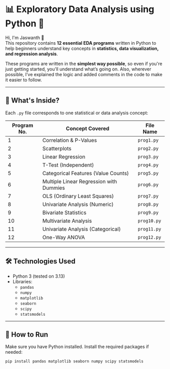 # 📊 Exploratory Data Analysis using Python 🐍

Hi, I'm Jaswanth 👋  
This repository contains **12 essential EDA programs** written in Python to help beginners understand key concepts in **statistics, data visualization, and regression analysis**.

These programs are written in the **simplest way possible**, so even if you're just getting started, you'll understand what’s going on. Also, wherever possible, I’ve explained the logic and added comments in the code to make it easier to follow.

---

## 📁 What's Inside?

Each `.py` file corresponds to one statistical or data analysis concept:

| Program No. | Concept Covered                       | File Name         |
|-------------|----------------------------------------|-------------------|
| 1           | Correlation & P-Values                 | `prog1.py`        |
| 2           | Scatterplots                           | `prog2.py`        |
| 3           | Linear Regression                      | `prog3.py`        |
| 4           | T-Test (Independent)                   | `prog4.py`        |
| 5           | Categorical Features (Value Counts)    | `prog5.py`        |
| 6           | Multiple Linear Regression with Dummies| `prog6.py`        |
| 7           | OLS (Ordinary Least Squares)           | `prog7.py`        |
| 8           | Univariate Analysis (Numeric)          | `prog8.py`        |
| 9           | Bivariate Statistics                   | `prog9.py`        |
| 10          | Multivariate Analysis                  | `prog10.py`       |
| 11          | Univariate Analysis (Categorical)      | `prog11.py`       |
| 12          | One-Way ANOVA                          | `prog12.py`       |

---

## 🛠 Technologies Used

- Python 3 (tested on 3.13)
- Libraries:
  - `pandas`
  - `numpy`
  - `matplotlib`
  - `seaborn`
  - `scipy`
  - `statsmodels`

---

## 📌 How to Run

Make sure you have Python installed. Install the required packages if needed:

```bash
pip install pandas matplotlib seaborn numpy scipy statsmodels
